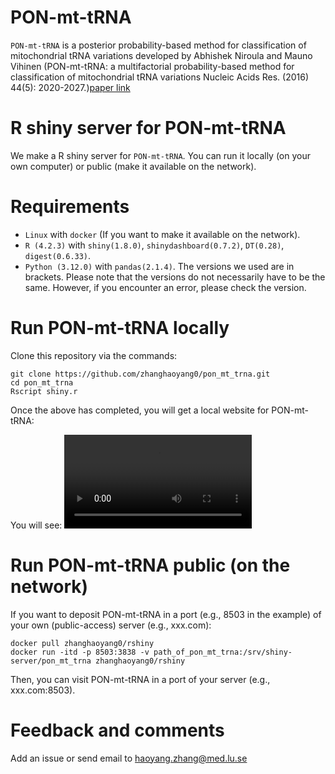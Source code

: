 
# PON-mt-tRNA
`PON-mt-tRNA` is a posterior probability-based method for classification of mitochondrial tRNA variations developed by Abhishek Niroula and Mauno Vihinen (PON-mt-tRNA: a multifactorial probability-based method for classification of mitochondrial tRNA variations Nucleic Acids Res. (2016) 44(5): 2020-2027.)[paper link](http://nar.oxfordjournals.org/content/early/2016/02/02/nar.gkw046.abstract)


# R shiny server for PON-mt-tRNA
We make a R shiny server for `PON-mt-tRNA`. 
You can run it locally (on your own computer) or public (make it available on the network). 


# Requirements 
- `Linux` with `docker` (If you want to make it available on the network).
- `R (4.2.3)` with `shiny(1.8.0)`, `shinydashboard(0.7.2)`, `DT(0.28)`, `digest(0.6.33)`.
- `Python (3.12.0)` with `pandas(2.1.4)`.
The versions we used are in brackets. Please note that the versions do not necessarily have to be the same. However, if you encounter an error, please check the version.


# Run PON-mt-tRNA locally
Clone this repository via the commands:
```  
git clone https://github.com/zhanghaoyang0/pon_mt_trna.git
cd pon_mt_trna
Rscript shiny.r
```

Once the above has completed, you will get a local website for PON-mt-tRNA: 

You will see: 
<video controls>
  <source src="www/video.mp4" type="video/mp4">
  Your browser does not support the video tag.
</video>


# Run PON-mt-tRNA public (on the network)
If you want to deposit PON-mt-tRNA in a port (e.g., 8503 in the example) of your own (public-access) server (e.g., xxx.com): 
``` 
docker pull zhanghaoyang0/rshiny
docker run -itd -p 8503:3838 -v path_of_pon_mt_trna:/srv/shiny-server/pon_mt_trna zhanghaoyang0/rshiny
``` 
Then, you can visit PON-mt-tRNA in a port of your server (e.g., xxx.com:8503).


# Feedback and comments
Add an issue or send email to haoyang.zhang@med.lu.se